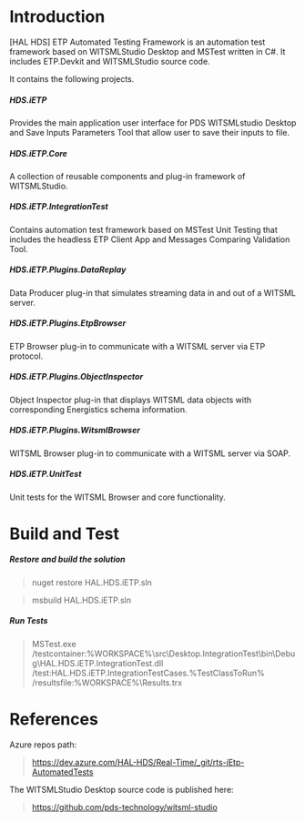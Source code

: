 # Introduction 
[HAL HDS] ETP Automated Testing Framework is an automation test framework based on WITSMLStudio Desktop and MSTest written in C#. It includes ETP.Devkit and WITSMLStudio source code.

It contains the following projects.

##### HDS.iETP
Provides the main application user interface for PDS WITSMLstudio Desktop and Save Inputs Parameters Tool that allow user to save their inputs to file.

##### HDS.iETP.Core
A collection of reusable components and plug-in framework of WITSMLStudio.

##### HDS.iETP.IntegrationTest
Contains automation test framework based on MSTest Unit Testing that includes the headless ETP Client App and Messages Comparing Validation Tool.

##### HDS.iETP.Plugins.DataReplay
Data Producer plug-in that simulates streaming data in and out of a WITSML server.

##### HDS.iETP.Plugins.EtpBrowser
ETP Browser plug-in to communicate with a WITSML server via ETP protocol.

##### HDS.iETP.Plugins.ObjectInspector
Object Inspector plug-in that displays WITSML data objects with corresponding Energistics schema information.

##### HDS.iETP.Plugins.WitsmlBrowser
WITSML Browser plug-in to communicate with a WITSML server via SOAP.

##### HDS.iETP.UnitTest
Unit tests for the WITSML Browser and core functionality.


# Build and Test

##### Restore and build the solution
> nuget restore HAL.HDS.iETP.sln

> msbuild HAL.HDS.iETP.sln

##### Run Tests
> MSTest.exe /testcontainer:%WORKSPACE%\\src\\Desktop.IntegrationTest\\bin\\Debug\\HAL.HDS.iETP.IntegrationTest.dll /test:HAL.HDS.iETP.IntegrationTestCases.%TestClassToRun% /resultsfile:%WORKSPACE%\\Results.trx

# References
Azure repos path:
> https://dev.azure.com/HAL-HDS/Real-Time/_git/rts-iEtp-AutomatedTests

The WITSMLStudio Desktop source code is published here:
> https://github.com/pds-technology/witsml-studio